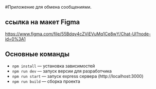 #Приложение для обмена сообщениями.


## ссылка на макет Figma 
https://www.figma.com/file/55Bdqy4cZViEVuMq1Ce8wY/Chat-UI?node-id=0%3A1

## Основные команды

- `npm install` — установка зависимостей
- `npm run dev` — запуск версии для разработчика
- `npm run start` — запуск express сервера (http://localhost:3000)
- `npm run build` — сборка проекта
